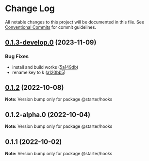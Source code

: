 # Change Log

All notable changes to this project will be documented in this file.
See [Conventional Commits](https://conventionalcommits.org) for commit guidelines.

## [0.1.3-develop.0](https://github.com/ccreusat/starter-monorepo-lerna-vite/compare/@starter/hooks@0.1.2...@starter/hooks@0.1.3-develop.0) (2023-11-09)


### Bug Fixes

* install and build works ([5a149db](https://github.com/ccreusat/starter-monorepo-lerna-vite/commit/5a149db6b335b45625769a36e873fdd357b8011b))
* rename key to k ([a120bb5](https://github.com/ccreusat/starter-monorepo-lerna-vite/commit/a120bb525a26ce18ddcd68b32272ae2b71feff4d))





## [0.1.2](https://github.com/ccreusat/starter-monorepo-lerna-vite/compare/@starter/hooks@0.1.2-alpha.0...@starter/hooks@0.1.2) (2022-10-08)

**Note:** Version bump only for package @starter/hooks





## 0.1.2-alpha.0 (2022-10-04)

**Note:** Version bump only for package @starter/hooks





## 0.1.1 (2022-10-02)

**Note:** Version bump only for package @starter/hooks
